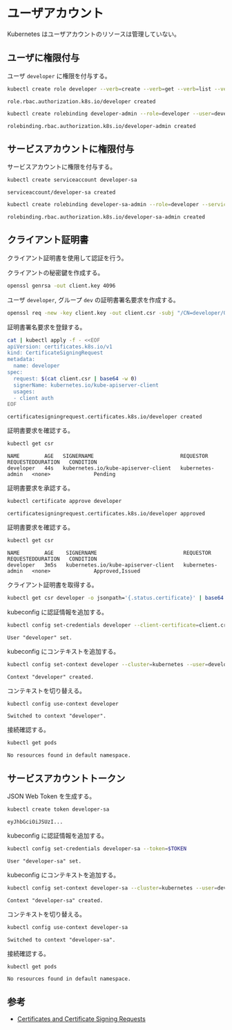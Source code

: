 # ユーザアカウント

Kubernetes はユーザアカウントのリソースは管理していない。

## ユーザに権限付与

ユーザ `developer` に権限を付与する。

```sh
kubectl create role developer --verb=create --verb=get --verb=list --verb=update --verb=delete --resource=pods
```

```text
role.rbac.authorization.k8s.io/developer created
```

```sh
kubectl create rolebinding developer-admin --role=developer --user=developer
```

```text
rolebinding.rbac.authorization.k8s.io/developer-admin created
```

## サービスアカウントに権限付与

サービスアカウントに権限を付与する。

```sh
kubectl create serviceaccount developer-sa
```

```text
serviceaccount/developer-sa created
```

```sh
kubectl create rolebinding developer-sa-admin --role=developer --serviceaccount=default:developer-sa
```

```text
rolebinding.rbac.authorization.k8s.io/developer-sa-admin created
```

## クライアント証明書

クライアント証明書を使用して認証を行う。

クライアントの秘密鍵を作成する。

```sh
openssl genrsa -out client.key 4096
```

ユーザ `developer`, グループ `dev` の証明書署名要求を作成する。

```sh
openssl req -new -key client.key -out client.csr -subj "/CN=developer/O=dev"
```

証明書署名要求を登録する。

```sh
cat | kubectl apply -f - <<EOF
apiVersion: certificates.k8s.io/v1
kind: CertificateSigningRequest
metadata:
  name: developer
spec:
  request: $(cat client.csr | base64 -w 0)
  signerName: kubernetes.io/kube-apiserver-client
  usages:
  - client auth
EOF
```

```text
certificatesigningrequest.certificates.k8s.io/developer created
```

証明書要求を確認する。

```sh
kubectl get csr
```

```text
NAME        AGE   SIGNERNAME                            REQUESTOR          REQUESTEDDURATION   CONDITION
developer   44s   kubernetes.io/kube-apiserver-client   kubernetes-admin   <none>              Pending
```

証明書要求を承認する。

```sh
kubectl certificate approve developer
```

```text
certificatesigningrequest.certificates.k8s.io/developer approved
```

証明書要求を確認する。

```sh
kubectl get csr
```

```text
NAME        AGE    SIGNERNAME                            REQUESTOR          REQUESTEDDURATION   CONDITION
developer   3m5s   kubernetes.io/kube-apiserver-client   kubernetes-admin   <none>              Approved,Issued
```

クライアント証明書を取得する。

```sh
kubectl get csr developer -o jsonpath='{.status.certificate}' | base64 -d > client.crt
```

kubeconfig に認証情報を追加する。

```sh
kubectl config set-credentials developer --client-certificate=client.crt --client-key=client.key --embed-certs=true
```

```text
User "developer" set.
```

kubeconfig にコンテキストを追加する。

```sh
kubectl config set-context developer --cluster=kubernetes --user=developer
```

```text
Context "developer" created.
```

コンテキストを切り替える。

```sh
kubectl config use-context developer
```

```text
Switched to context "developer".
```

接続確認する。

```sh
kubectl get pods
```

```text
No resources found in default namespace.
```

## サービスアカウントトークン

JSON Web Token を生成する。

```sh
kubectl create token developer-sa
```

```text
eyJhbGciOiJSUzI...
```

kubeconfig に認証情報を追加する。

```sh
kubectl config set-credentials developer-sa --token=$TOKEN
```

```text
User "developer-sa" set.
```

kubeconfig にコンテキストを追加する。

```sh
kubectl config set-context developer-sa --cluster=kubernetes --user=developer-sa
```

```text
Context "developer-sa" created.
```

コンテキストを切り替える。

```sh
kubectl config use-context developer-sa
```

```text
Switched to context "developer-sa".
```

接続確認する。

```sh
kubectl get pods
```

```text
No resources found in default namespace.
```

## 参考

- [Certificates and Certificate Signing Requests](https://kubernetes.io/docs/reference/access-authn-authz/certificate-signing-requests/)
